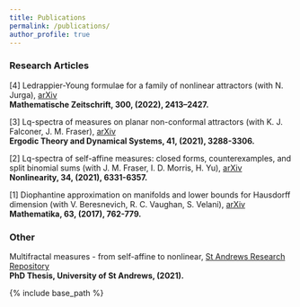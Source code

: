 ```yaml
---
title: Publications
permalink: /publications/
author_profile: true
---
```


### Research Articles
[4] Ledrappier-Young formulae for a family of nonlinear attractors (with N. Jurga), [arXiv](https://arxiv.org/abs/2012.03314)  
**Mathematische Zeitschrift, 300, (2022), 2413–2427.**

[3] Lq-spectra of measures on planar non-conformal attractors (with K. J. Falconer, J. M. Fraser), [arXiv](https://arxiv.org/abs/2005.09361)  
**Ergodic Theory and Dynamical Systems, 41, (2021), 3288-3306.**

[2] Lq-spectra of self-affine measures: closed forms, counterexamples, and split binomial sums (with J. M. Fraser, I. D. Morris, H. Yu), [arXiv](https://arxiv.org/abs/1811.03400)  
**Nonlinearity, 34, (2021), 6331-6357.**

[1] Diophantine approximation on manifolds and lower bounds for Hausdorff dimension (with V. Beresnevich, R. C. Vaughan, S. Velani), [arXiv](https://arxiv.org/abs/1712.03761)  
**Mathematika, 63, (2017), 762-779.**

### Other

Multifractal measures - from self-affine to nonlinear, [St Andrews Research Repository](https://research-repository.st-andrews.ac.uk/handle/10023/23786)  
**PhD Thesis, University of St Andrews, (2021).**

{% include base_path %}


